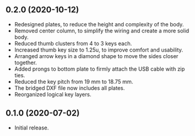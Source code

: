 ## 0.2.0 (2020-10-12)

- Redesigned plates, to reduce the height and complexity of the body.
- Removed center column, to simplify the wiring and create a more solid body.
- Reduced thumb clusters from 4 to 3 keys each.
- Increased thumb key size to 1.25u, to improve comfort and usability.
- Arranged arrow keys in a diamond shape to move the sides closer together.
- Added prongs to bottom plate to firmly attach the USB cable with zip ties.
- Reduced the key pitch from 19 mm to 18.75 mm.
- The bridged DXF file now includes all plates.
- Reorganized logical key layers.

## 0.1.0 (2020-07-02)

- Initial release.
